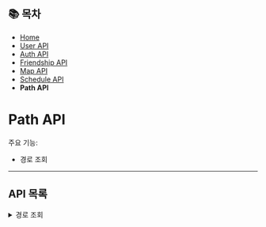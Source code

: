 ## 📚 목차
- [Home](../README.md)
- [User API](UserAPI.md)
- [Auth API](AuthAPI.md)
- [Friendship API](FriendshipAPI.md)
- [Map API](MapAPI.md)
- [Schedule API](ScheduleAPI.md)
- **Path API**

# Path API
주요 기능:
- 경로 조회

---

## API 목록

<details>
<summary>경로 조회</summary>

**POST** `/path`

> /schedules/create로부터 받은 details 리스트를 그대로 입력받아 경로를 반환합니다.

#### 요청 바디
```json
[
  {
    "scheduleContent": "일상비일상의틈 방문",
    "scheduleAddress": "서울특별시 강남구 강남대로 426 (역삼동) ",
    "latitude": 37.5006405461,
    "longitude": 127.0267851551,
    "scheduleStartTime": "2025-05-07T10:00:00",
    "scheduleEndTime": "2025-05-07T11:00:00"
  },
  {
    "scheduleContent": "메가박스 코엑스 방문",
    "scheduleAddress": "대한민국 서울특별시 강남구 봉은사로 524",
    "latitude": 37.5126572,
    "longitude": 127.0586523,
    "scheduleStartTime": "2025-05-07T11:47:00",
    "scheduleEndTime": "2025-05-07T12:47:00"
  },
  {
    "scheduleContent": "우텐더 방문",
    "scheduleAddress": "서울특별시 강남구 압구정로42길 25-10 1~2층",
    "latitude": 37.5270487520,
    "longitude": 127.0358085855,
    "scheduleStartTime": "2025-05-07T13:26:00",
    "scheduleEndTime": "2025-05-07T14:26:00"
  },
  {
    "scheduleContent": "청담근린공원 방문",
    "scheduleAddress": "서울특별시 강남구 청담동 66",
    "latitude": 37.5213524935,
    "longitude": 127.0526155502,
    "scheduleStartTime": "2025-05-07T14:50:00",
    "scheduleEndTime": "2025-05-07T15:50:00"
  }
]
```

#### 응답 바디
```json
[
  {
    "origin": {
      "x": 127.02677537562212,
      "y": 37.500637376706884
    },
    "destination": {
      "x": 127.05864220451676,
      "y": 37.512654400527545
    },
    "distance": 3833,
    "roads": [
      {
        "vertexes": [
          127.02689497474098,
          37.50100779442158,
          127.02704140092499,
          37.501054053284975
        ]
      },
      {
        "vertexes": [
          127.02704140092499,
          37.501054053284975,
          127.02708803786926,
          37.50094631083679,
          ...이하생략
        ]
      }
    ]
  },
  {
    "origin": {
      "x": 127.05864220451676,
      "y": 37.512654400527545
    },
    "destination": {
      "x": 127.03580005160447,
      "y": 37.52704917400584
    },
    "distance": 3577,
    "roads": [
      {
        "vertexes": [
          127.0582709895475,
          37.513390306576476,
          ...이하생략
        ]
      }
    ]
  }
]
```
</details>